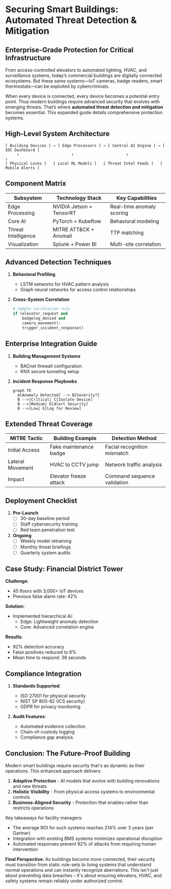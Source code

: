 # Securing Smart Buildings: Automated Threat Detection & Mitigation

## Enterprise-Grade Protection for Critical Infrastructure

From access-controlled elevators to automated lighting, HVAC, and surveillance systems, today’s commercial buildings are digitally connected ecosystems. But these same systems—IoT cameras, badge readers, smart thermostats—can be exploited by cybercriminals.

When every device is connected, every device becomes a potential entry point. Thus modern buildings require advanced security that evolves with emerging threats. That’s where **automated threat detection and mitigation** becomes essential. This expanded guide details comprehensive protection systems.

## High-Level System Architecture

```plaintext
[ Building Devices ] → [ Edge Processors ] → [ Central AI Engine ] → [ SOC Dashboard ]
     ↑                       ↑                       ↑                     ↑
[ Physical Locks ]   [ Local ML Models ]   [ Threat Intel Feeds ]   [ Mobile Alerts ]
```

## Component Matrix

| Subsystem           | Technology Stack              | Key Capabilities                     |
|---------------------|-------------------------------|--------------------------------------|
| Edge Processing     | NVIDIA Jetson + TensorRT      | Real-time anomaly scoring            |
| Core AI             | PyTorch + Kubeflow            | Behavioral modeling                  |
| Threat Intelligence | MITRE ATT&CK + Anomali        | TTP matching                         |
| Visualization       | Splunk + Power BI             | Multi-site correlation               |

## Advanced Detection Techniques

1. **Behavioral Profiling**
   - LSTM networks for HVAC pattern analysis
   - Graph neural networks for access control relationships

2. **Cross-System Correlation**
   ```python
   # Sample correlation rule
   if (elevator_request and 
       badgelog_denied and 
       camera_movement):
       trigger_incident_response()
   ```

## Enterprise Integration Guide

1. **Building Management Systems**
   - BACnet firewall configuration
   - KNX secure tunneling setup

2. **Incident Response Playbooks**
   ```mermaid
   graph TD
     A[Anomaly Detected] --> B{Severity?}
     B -->|Critical| C[Isolate Device]
     B -->|Medium| D[Alert Security]
     B -->|Low| E[Log for Review]
   ```

## Extended Threat Coverage

| MITRE Tactic        | Building Example              | Detection Method               |
|---------------------|-------------------------------|---------------------------------|
| Initial Access      | Fake maintenance badge        | Facial recognition mismatch    |
| Lateral Movement    | HVAC to CCTV jump             | Network traffic analysis       |
| Impact              | Elevator freeze attack        | Command sequence validation    |

## Deployment Checklist

1. **Pre-Launch**
   - [ ] 30-day baseline period
   - [ ] Staff cybersecurity training
   - [ ] Red team penetration test

2. **Ongoing**
   - [ ] Weekly model retraining
   - [ ] Monthly threat briefings
   - [ ] Quarterly system audits

## Case Study: Financial District Tower

**Challenge**: 
- 45 floors with 3,000+ IoT devices
- Previous false alarm rate: 42%

**Solution**:
- Implemented hierarchical AI:
  - Edge: Lightweight anomaly detection
  - Core: Advanced correlation engine

**Results**:
- 92% detection accuracy
- False positives reduced to 6%
- Mean time to respond: 38 seconds

## Compliance Integration

1. **Standards Supported**:
   - ISO 27001 for physical security
   - NIST SP 800-82 (ICS security)
   - GDPR for privacy monitoring

2. **Audit Features**:
   - Automated evidence collection
   - Chain-of-custody logging
   - Compliance gap analysis


## Conclusion: The Future-Proof Building

Modern smart buildings require security that's as dynamic as their operations. This enhanced approach delivers:

1. **Adaptive Protection** - AI models that evolve with building renovations and new threats
2. **Holistic Visibility** - From physical access systems to environmental controls
3. **Business-Aligned Security** - Protection that enables rather than restricts operations

Key takeaways for facility managers:
- The average ROI for such systems reaches 214% over 3 years (per Gartner)
- Integration with existing BMS systems minimizes operational disruption
- Automated responses prevent 92% of attacks from requiring human intervention

**Final Perspective**: As buildings become more connected, their security must transition from static rule-sets to living systems that understand normal operations and can instantly recognize aberrations. This isn't just about preventing data breaches - it's about ensuring elevators, HVAC, and safety systems remain reliably under authorized control.
